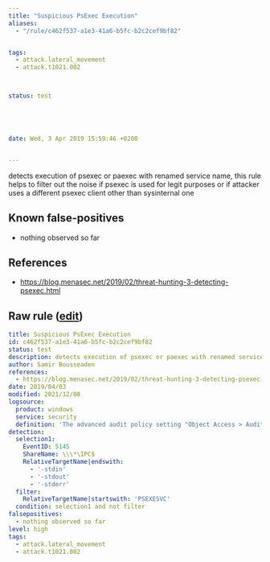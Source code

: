 ```yaml
---
title: "Suspicious PsExec Execution"
aliases:
  - "/rule/c462f537-a1e3-41a6-b5fc-b2c2cef9bf82"


tags:
  - attack.lateral_movement
  - attack.t1021.002



status: test





date: Wed, 3 Apr 2019 15:59:46 +0200


---
```


detects execution of psexec or paexec with renamed service name, this rule helps to filter out the noise if psexec is used for legit purposes or if attacker uses a different psexec client other than sysinternal one

<!--more-->


## Known false-positives

* nothing observed so far



## References

* https://blog.menasec.net/2019/02/threat-hunting-3-detecting-psexec.html


## Raw rule ([edit](https://github.com/SigmaHQ/sigma/edit/master/rules/windows/builtin/security/win_susp_psexec.yml))
```yaml
title: Suspicious PsExec Execution
id: c462f537-a1e3-41a6-b5fc-b2c2cef9bf82
status: test
description: detects execution of psexec or paexec with renamed service name, this rule helps to filter out the noise if psexec is used for legit purposes or if attacker uses a different psexec client other than sysinternal one
author: Samir Bousseaden
references:
  - https://blog.menasec.net/2019/02/threat-hunting-3-detecting-psexec.html
date: 2019/04/03
modified: 2021/12/08
logsource:
  product: windows
  service: security
  definition: 'The advanced audit policy setting "Object Access > Audit Detailed File Share" must be configured for Success/Failure'
detection:
  selection1:
    EventID: 5145
    ShareName: \\\*\IPC$
    RelativeTargetName|endswith:
      - '-stdin'
      - '-stdout'
      - '-stderr'
  filter:
    RelativeTargetName|startswith: 'PSEXESVC'
  condition: selection1 and not filter
falsepositives:
  - nothing observed so far
level: high
tags:
  - attack.lateral_movement
  - attack.t1021.002

```
